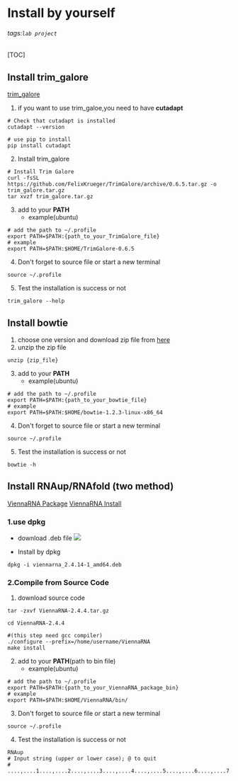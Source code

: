 Install by yourself
===
###### tags:`lab project`
[TOC]


## Install trim_galore
[trim_galore](https://github.com/FelixKrueger/TrimGalore#installation)
1. if you want to use trim_galoe,you need to have **cutadapt**
```shell=
# Check that cutadapt is installed
cutadapt --version

# use pip to install 
pip install cutadapt
```

2. Install trim_galore
```shell=
# Install Trim Galore
curl -fsSL https://github.com/FelixKrueger/TrimGalore/archive/0.6.5.tar.gz -o trim_galore.tar.gz
tar xvzf trim_galore.tar.gz
```
3. add to your **PATH**
    - example(ubuntu)
```shell=
# add the path to ~/.profile
export PATH=$PATH:{path_to_your_TrimGalore_file}
# example
export PATH=$PATH:$HOME/TrimGalore-0.6.5
```
4. Don't forget to source file or start a new terminal
```shell=
source ~/.profile
```
5. Test the installation is success or not
```shell=
trim_galore --help
```


## Install bowtie


1. choose one version and download zip file from [here](https://sourceforge.net/projects/bowtie-bio/files/bowtie/)
2. unzip the zip file
```shell=
unzip {zip_file}
```
3. add to your **PATH**
    - example(ubuntu)
```shell=
# add the path to ~/.profile
export PATH=$PATH:{path_to_your_bowtie_file}
# example
export PATH=$PATH:$HOME/bowtie-1.2.3-linux-x86_64
```
4. Don't forget to source file or start a new terminal
```shell=
source ~/.profile
```
5. Test the installation is success or not
```shell=
bowtie -h
```


## Install RNAup/RNAfold (two method)

[ViennaRNA Package](https://www.tbi.univie.ac.at/RNA/index.html)
[ViennaRNA Install](https://www.tbi.univie.ac.at/RNA/documentation.html#install)
### 1.use dpkg
- download .deb file
![](https://i.imgur.com/RYTUObe.png)

- Install by dpkg
```shell=
dpkg -i viennarna_2.4.14-1_amd64.deb
```

### 2.Compile from Source Code
1. download source code
```shell=
tar -zxvf ViennaRNA-2.4.4.tar.gz

cd ViennaRNA-2.4.4

#(this step need gcc compiler)
./configure --prefix=/home/username/ViennaRNA
make install
```


2. add to your **PATH**(path to bin file)
    - example(ubuntu)
```shell=
# add the path to ~/.profile
export PATH=$PATH:{path_to_your_ViennaRNA_package_bin}
# example
export PATH=$PATH:$HOME/ViennaRNA/bin/
```
3. Don't forget to source file or start a new terminal
```shell=
source ~/.profile
```

4. Test the installation is success or not
```shell=
RNAup
# Input string (upper or lower case); @ to quit
# ....,....1....,....2....,....3....,....4....,....5....,....6....,....7....,....8
```